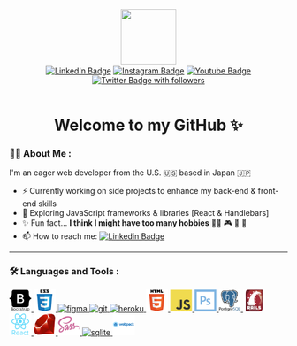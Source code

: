 <div id="header" align="center">
  <a href="#"><img height="100px" width="100px" src="https://user-images.githubusercontent.com/97200803/188635733-d29a1fd4-7993-4fed-a03d-c4d3801299fc.png"></a>
</div>

<div id="badges" align="center">
  <a href="https://www.linkedin.com/in/jess-nash/" target=”_blank”><img src="https://img.shields.io/badge/LinkedIn-blue?style=for-the-badge&logo=linkedin&logoColor=white" alt="LinkedIn Badge"/></a>
  <a href="https://www.instagram.com/itsmikutan" target="blank"><img src="https://img.shields.io/badge/Instagram-E4405F?style=for-the-badge&logo=instagram&logoColor=white" alt="Instagram Badge"></a>
  <a href="https://www.youtube.com/mikutan" target=”_blank”><img src="https://img.shields.io/badge/YouTube-red?style=for-the-badge&logo=youtube&logoColor=white" alt="Youtube Badge"/></a>
</div>

<div id="twitter-badge" align="center">
  <a href="https://twitter.com/itsmikutan" target="blank"><img src="https://img.shields.io/twitter/follow/itsmikutan?logo=twitter&style=for-the-badge" alt="Twitter Badge with followers"></a>
</div>

<div id="view-counter" align="center">
  <img src="https://komarev.com/ghpvc/?username=jess-nash&style=flat-square&color=blue" alt=""/>
</div>

<h1 align="center">Welcome to my GitHub ✨</h2>

### :woman_technologist: About Me :
I'm an eager web developer from the U.S. 🇺🇸 based in Japan 🇯🇵
- ⚡️ Currently working on side projects to enhance my back-end & front-end skills
- 🌱 Exploring JavaScript frameworks & libraries [React & Handlebars]
- ✨ Fun fact... **I think I might have too many hobbies** 🧗‍♀️ 🎮 🥾 🍿 
- 📫 How to reach me:  [![Linkedin Badge](https://img.shields.io/badge/-jess_nash-blue?style=flat&logo=Linkedin&logoColor=white)](https://www.linkedin.com/in/jess-nash/)

<!-- ---

### 🙆‍♀ Connect with Me! :
<p align="left">
  <a href="https://twitter.com/itsmikutan" target="blank"><img align="center" src="https://raw.githubusercontent.com/rahuldkjain/github-profile-readme-generator/master/src/images/icons/Social/twitter.svg" alt="itsmikutan" height="30" width="40" /></a>
  <a href="https://linkedin.com/in/jess-nash" target="blank"><img align="center" src="https://raw.githubusercontent.com/rahuldkjain/github-profile-readme-generator/master/src/images/icons/Social/linked-in-alt.svg" alt="jess-nash" height="30" width="40" /></a>
  <a href="https://instagram.com/itsmikutan" target="blank"><img align="center" src="https://raw.githubusercontent.com/rahuldkjain/github-profile-readme-generator/master/src/images/icons/Social/instagram.svg" alt="itsmikutan" height="30" width="40" /></a>
  <a href="https://www.youtube.com/c/mikutan" target="blank"><img align="center" src="https://raw.githubusercontent.com/rahuldkjain/github-profile-readme-generator/master/src/images/icons/Social/youtube.svg" alt="mikutan" height="30" width="40" /></a>
</p>
 -->
---

### :hammer_and_wrench: Languages and Tools :
<p align="left"> 
  <a href="https://getbootstrap.com" target="_blank" rel="noreferrer"> 
    <img src="https://raw.githubusercontent.com/devicons/devicon/master/icons/bootstrap/bootstrap-plain-wordmark.svg" alt="bootstrap" width="40" height="40"/> 
  </a> 
  <a href="https://www.w3schools.com/css/" target="_blank" rel="noreferrer"> 
    <img src="https://raw.githubusercontent.com/devicons/devicon/master/icons/css3/css3-original-wordmark.svg" alt="css3" width="40" height="40"/> 
  </a> 
  <a href="https://www.figma.com/" target="_blank" rel="noreferrer"> 
    <img src="https://www.vectorlogo.zone/logos/figma/figma-icon.svg" alt="figma" width="40" height="40"/> 
  </a>
  <a href="https://git-scm.com/" target="_blank" rel="noreferrer"> 
    <img src="https://www.vectorlogo.zone/logos/git-scm/git-scm-icon.svg" alt="git" width="40" height="40"/>
  </a> 
  <a href="https://heroku.com" target="_blank" rel="noreferrer"> 
    <img src="https://www.vectorlogo.zone/logos/heroku/heroku-icon.svg" alt="heroku" width="40" height="40"/>
  </a> 
  <a href="https://www.w3.org/html/" target="_blank" rel="noreferrer">
  <img src="https://raw.githubusercontent.com/devicons/devicon/master/icons/html5/html5-original-wordmark.svg" alt="html5" width="40" height="40"/>
  </a>
  <a href="https://developer.mozilla.org/en-US/docs/Web/JavaScript" target="_blank" rel="noreferrer">
    <img src="https://raw.githubusercontent.com/devicons/devicon/master/icons/javascript/javascript-original.svg" alt="javascript" width="40" height="40"/>
  </a> 
  <a href="https://www.photoshop.com/en" target="_blank" rel="noreferrer">
  <img src="https://raw.githubusercontent.com/devicons/devicon/master/icons/photoshop/photoshop-line.svg" alt="photoshop" width="40" height="40"/>
  </a> 
  <a href="https://www.postgresql.org" target="_blank" rel="noreferrer">
  <img src="https://raw.githubusercontent.com/devicons/devicon/master/icons/postgresql/postgresql-original-wordmark.svg" alt="postgresql" width="40" height="40"/>
  </a>
  <a href="https://rubyonrails.org" target="_blank" rel="noreferrer">
    <img src="https://raw.githubusercontent.com/devicons/devicon/master/icons/rails/rails-original-wordmark.svg" alt="rails" width="40" height="40"/>
  </a>
  <a href="https://reactjs.org/" target="_blank" rel="noreferrer">
    <img src="https://raw.githubusercontent.com/devicons/devicon/master/icons/react/react-original-wordmark.svg" alt="react" width="40" height="40"/>       </a>
  <a href="https://www.ruby-lang.org/en/" target="_blank" rel="noreferrer">
    <img src="https://raw.githubusercontent.com/devicons/devicon/master/icons/ruby/ruby-original.svg" alt="ruby" width="40" height="40"/>
  </a>
  <a href="https://sass-lang.com" target="_blank" rel="noreferrer">
    <img src="https://raw.githubusercontent.com/devicons/devicon/master/icons/sass/sass-original.svg" alt="sass" width="40" height="40"/>
  </a>
  <a href="https://www.sqlite.org/" target="_blank" rel="noreferrer">
    <img src="https://www.vectorlogo.zone/logos/sqlite/sqlite-icon.svg" alt="sqlite" width="40" height="40"/>
  </a>
  <a href="https://webpack.js.org" target="_blank" rel="noreferrer">
    <img src="https://raw.githubusercontent.com/devicons/devicon/d00d0969292a6569d45b06d3f350f463a0107b0d/icons/webpack/webpack-original-wordmark.svg" alt="webpack" width="40" height="40"/>
  </a>
</p>

<!---
---

### :fire: My Stats :

[![GitHub Streak](http://github-readme-streak-stats.herokuapp.com?user=jess-nash&theme=violet-dark&ring=F06B96&fire=F06B96&border=F06B96&currStreakNum=F06B96&sideNums=F06B96&currStreakLabel=F06B96&sideLabels=F06B96&stroke=F06B96&dates=F06B96)](https://git.io/streak-stats)

[![Top Langs](https://github-readme-stats.vercel.app/api/top-langs/?username=jess-nash&layout=compact&theme=radical&show_icons=true&title_color=ef6a95&bg_color=000000&border_color=ef6a95&text_color=ef6a95)](https://github.com/anuraghazra/github-readme-stats)

--->
